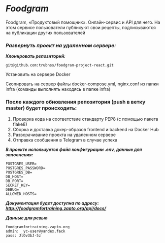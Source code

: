 # **_Foodgram_**
Foodgram, «Продуктовый помощник». Онлайн-сервис и API для него. На этом сервисе пользователи публикуют свои рецепты, подписываются на публикации других пользователей


### _Развернуть проект на удаленном сервере:_

**_Клонировать репозиторий:_**
```
git@github.com:trubnss/foodgram-project-react.git
```
Установить на сервере Docker

Скопировать на сервер файлы docker-compose.yml, nginx.conf из папки infra (команды выполнять находясь в папке infra)


### После каждого обновления репозитория (push в ветку master) будет происходить:

1. Проверка кода на соответствие стандарту PEP8 (с помощью пакета flake8)
2. Сборка и доставка докер-образов frontend и backend на Docker Hub
3. Разворачивание проекта на удаленном сервере
4. Отправка сообщения в Telegram в случае успеха



**_В проекте используется файл конфигурации .env, данные для заполнения:_**
```
POSTGRES_USER=
POSTGRES_PASSWORD=
POSTGRES_DB=
DB_HOST=
DB_PORT=
SECRET_KEY=
DEBUG=
ALLOWED_HOSTS=
```


**_Документация будет доступна по адресу: http://foodgramfortraining.zapto.org/api/docs/_**

**_Данные для ревью_**
```commandline
foodgramfortraining.zapto.org
admin:  yc-user@yandex.fack
pass: JlOv3bJ-5z
```

